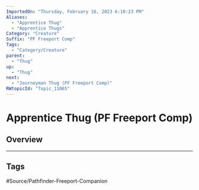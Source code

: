 ```yaml
---
ImportedOn: "Thursday, February 16, 2023 6:10:23 PM"
Aliases:
  - "Apprentice Thug"
  - "Apprentice Thugs"
Category: "Creature"
Suffix: "PF Freeport Comp"
Tags:
  - "Category/Creature"
parent:
  - "Thug"
up:
  - "Thug"
next:
  - "Journeyman Thug (PF Freeport Comp)"
RWtopicId: "Topic_11065"
---
```

# Apprentice Thug (PF Freeport Comp)
## Overview

---
## Tags
#Source/Pathfinder-Freeport-Companion

